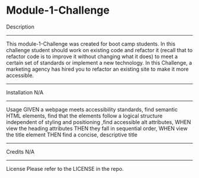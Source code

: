 # Module-1-Challenge

Description
________________________________________________________________________________________________________________________________________________________________________
This module-1-Challenge was created for boot camp students. In this challenge student should work on existing code and refactor it (recall that to refactor code is to improve it without changing what it does) to meet a certain set of standards or implement a new technology. In this Challenge, a marketing agency has hired you to refactor an existing site to make it more accessible.
________________________________________________________________________________________________________________________________________________________________________
Installation
N/A
________________________________________________________________________________________________________________________________________________________________________
Usage
GIVEN a webpage meets accessibility standards, find semantic HTML elements, find that the elements follow a logical structure independent of styling and positioning
,find accessible alt attributes, WHEN  view the heading attributes THEN they fall in sequential order, WHEN view the title element THEN find a concise, descriptive title
________________________________________________________________________________________________________________________________________________________________________
Credits
N/A
________________________________________________________________________________________________________________________________________________________________________
License
Please refer to the LICENSE in the repo.
